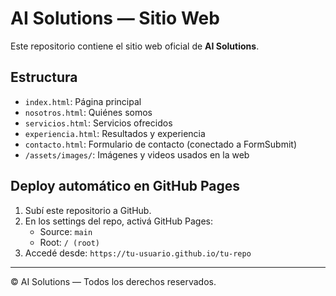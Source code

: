# AI Solutions — Sitio Web

Este repositorio contiene el sitio web oficial de **AI Solutions**.

## Estructura

- `index.html`: Página principal
- `nosotros.html`: Quiénes somos
- `servicios.html`: Servicios ofrecidos
- `experiencia.html`: Resultados y experiencia
- `contacto.html`: Formulario de contacto (conectado a FormSubmit)
- `/assets/images/`: Imágenes y videos usados en la web

## Deploy automático en GitHub Pages

1. Subí este repositorio a GitHub.
2. En los settings del repo, activá GitHub Pages:
   - Source: `main`
   - Root: `/ (root)`
3. Accedé desde: `https://tu-usuario.github.io/tu-repo`

---

© AI Solutions — Todos los derechos reservados.
